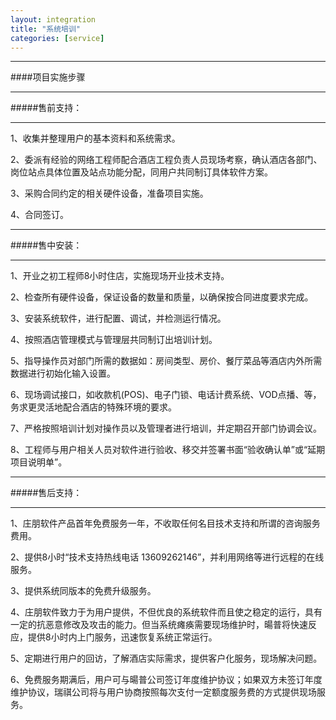 ```yaml
---
layout: integration
title: "系统培训"
categories: [service]
---
```

<hr/>
####项目实施步骤
<hr/>
#####售前支持：
<hr/>
1、收集并整理用户的基本资料和系统需求。
<p>
2、委派有经验的网络工程师配合酒店工程负责人员现场考察，确认酒店各部门、岗位站点具体位置及站点功能分配，同用户共同制订具体软件方案。
<p>
3、采购合同约定的相关硬件设备，准备项目实施。
<p>
4、合同签订。
<hr/>
#####售中安装：
<hr/>
1、开业之初工程师8小时住店，实施现场开业技术支持。
<p>
2、检查所有硬件设备，保证设备的数量和质量，以确保按合同进度要求完成。
<p>
3、安装系统软件，进行配置、调试，并检测运行情况。
<p>
4、按照酒店管理模式与管理层共同制订出培训计划。
<p>
5、指导操作员对部门所需的数据如：房间类型、房价、餐厅菜品等酒店内外所需数据进行初始化输入设置。
<p>
6、现场调试接口，如收款机(POS)、电子门锁、电话计费系统、VOD点播、等，务求更灵活地配合酒店的特殊环境的要求。
<p>
7、严格按照培训计划对操作员以及管理者进行培训，并定期召开部门协调会议。
<p>
8、工程师与用户相关人员对软件进行验收、移交并签署书面“验收确认单”或“延期项目说明单”。
<hr/>
#####售后支持：
<hr/>
1、庄朋软件产品首年免费服务一年，不收取任何名目技术支持和所谓的咨询服务费用。
<p>
2、提供8小时“技术支持热线电话 13609262146”，并利用网络等进行远程的在线服务。
<p>
3、提供系统同版本的免费升级服务。
<p>
4、庄朋软件致力于为用户提供，不但优良的系统软件而且使之稳定的运行，具有一定的抗恶意修改及攻击的能力。但当系统瘫痪需要现场维护时，暘普将快速反应，提供8小时内上门服务，迅速恢复系统正常运行。
<p>
5、定期进行用户的回访，了解酒店实际需求，提供客户化服务，现场解决问题。
<p>
6、免费服务期满后，用户可与暘普公司签订年度维护协议；如果双方未签订年度维护协议，瑞祺公司将与用户协商按照每次支付一定额度服务费的方式提供现场服务。
<p>